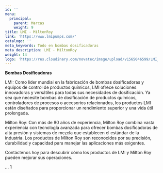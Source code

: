 ```yaml
---
id: ''
menu:
  principal:
    parent: Marcas
    weight: 9
title: LMI - MiltonRoy
link: 'https://www.lmipumps.com/'
catalogo: ''
meta_keywords: Todo en bombas dosificadoras
meta_description: LMI - MiltonRoy
weight: 14
logo: 'https://res.cloudinary.com/novatec/image/upload/v1565046599/LMI_fjwhsu.jpg'
---
```


**Bombas Dosificadoras**

LMI: Como líder mundial en la fabricación de bombas dosificadoras y equipos de control de productos químicos, LMI ofrece soluciones innovadoras y versátiles para todas sus necesidades de dosificación. Ya sea que necesite bombas de dosificación de productos químicos, controladores de procesos o accesorios relacionados, los productos LMI están diseñados para proporcionar un rendimiento superior y una vida útil prolongada.

Milton Roy: Con más de 80 años de experiencia, Milton Roy combina vasta experiencia con tecnología avanzada para ofrecer bombas dosificadoras de alta presión y sistemas de mezcla que establecen el estándar de la industria. Los productos de Milton Roy son reconocidos por su precisión, durabilidad y capacidad para manejar las aplicaciones más exigentes.

Contáctenos hoy para descubrir cómo los productos de LMI y Milton Roy pueden mejorar sus operaciones.

... 1
